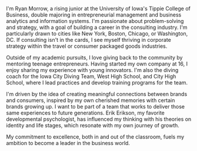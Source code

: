 I'm Ryan Morrow, a rising junior at the University of Iowa's Tippie College of Business, double majoring in entrepreneurial management and business analytics and information systems. I'm passionate about problem-solving and strategy, with a goal of building a career in the consulting industry. I'm particularly drawn to cities like New York, Boston, Chicago, or Washington, DC. If consulting isn't in the cards, I see myself thriving in corporate strategy within the travel or consumer packaged goods industries.

Outside of my academic pursuits, I love giving back to the community by mentoring teenage entrepreneurs. Having started my own company at 16, I enjoy sharing my experience with young innovators. I'm also the diving coach for the Iowa City Diving Team, West High School, and City High School, where I lead practices and develop training programs for the team.

I'm driven by the idea of creating meaningful connections between brands and consumers, inspired by my own cherished memories with certain brands growing up. I want to be part of a team that works to deliver those same experiences to future generations. Erik Erikson, my favorite developmental psychologist, has influenced my thinking with his theories on identity and life stages, which resonate with my own journey of growth.

My commitment to excellence, both in and out of the classroom, fuels my ambition to become a leader in the business world.
